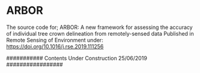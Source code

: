 # ARBOR
The source code for; ARBOR: A new framework for assessing the accuracy of individual tree crown delineation from remotely-sensed data
Published in Remote Sensing of Environment under: https://doi.org/10.1016/j.rse.2019.111256 


########### Contents Under Construction 25/06/2019 #################
